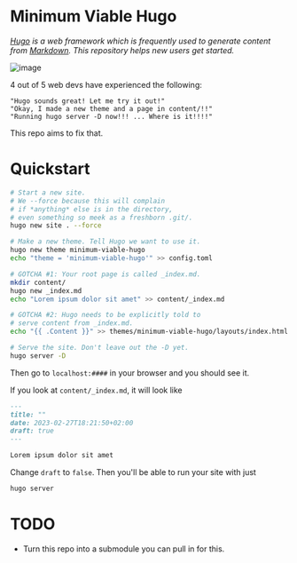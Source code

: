Minimum Viable Hugo 
===================
*[Hugo](https://gohugo.io/) is a web framework which is frequently used to generate content from [Markdown](https://www.markdownguide.org/tools/hugo/). This repository helps new users get started.*


![image](https://user-images.githubusercontent.com/53230903/221623209-8a557a70-b81a-4232-a067-b3b0f1f1c577.png)

4 out of 5 web devs have experienced the following:

    "Hugo sounds great! Let me try it out!"
    "Okay, I made a new theme and a page in content/!!"
    "Running hugo server -D now!!! ... Where is it!!!!"

This repo aims to fix that.

# Quickstart

```bash
# Start a new site.
# We --force because this will complain
# if *anything* else is in the directory,
# even something so meek as a freshborn .git/.
hugo new site . --force

# Make a new theme. Tell Hugo we want to use it.
hugo new theme minimum-viable-hugo
echo "theme = 'minimum-viable-hugo'" >> config.toml

# GOTCHA #1: Your root page is called _index.md.
mkdir content/
hugo new _index.md
echo "Lorem ipsum dolor sit amet" >> content/_index.md

# GOTCHA #2: Hugo needs to be explicitly told to
# serve content from _index.md.
echo "{{ .Content }}" >> themes/minimum-viable-hugo/layouts/index.html

# Serve the site. Don't leave out the -D yet.
hugo server -D
```

Then go to `localhost:####` in your browser and you should see it.

If you look at `content/_index.md`, it will look like

```markdown
---
title: ""
date: 2023-02-27T18:21:50+02:00
draft: true
---

Lorem ipsum dolor sit amet
```

Change `draft` to `false`. Then you'll be able to run your site with just

```bash
hugo server
```

# TODO

- Turn this repo into a submodule you can pull in for this.
